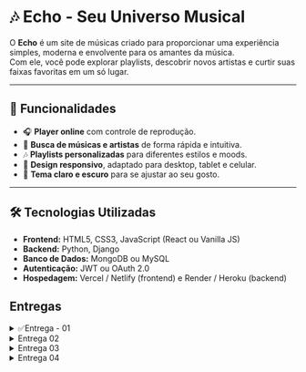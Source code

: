 # 🎶 Echo - Seu Universo Musical

O **Echo** é um site de músicas criado para proporcionar uma experiência simples, moderna e envolvente para os amantes da música.  
Com ele, você pode explorar playlists, descobrir novos artistas e curtir suas faixas favoritas em um só lugar.  

---

## 🚀 Funcionalidades

- 🎧 **Player online** com controle de reprodução.  
- 🔎 **Busca de músicas e artistas** de forma rápida e intuitiva.  
- 🎶 **Playlists personalizadas** para diferentes estilos e moods.  
- 📱 **Design responsivo**, adaptado para desktop, tablet e celular.  
- 🌙 **Tema claro e escuro** para se ajustar ao seu gosto.  

---

## 🛠️ Tecnologias Utilizadas

- **Frontend:** HTML5, CSS3, JavaScript (React ou Vanilla JS)  
- **Backend:** Python, Django  
- **Banco de Dados:** MongoDB ou MySQL  
- **Autenticação:** JWT ou OAuth 2.0  
- **Hospedagem:** Vercel / Netlify (frontend) e Render / Heroku (backend)  

## Entregas
<details>
<summary>✅Entrega - 01</summary>

 **Quadro Jira**
![Backlog do Echo](./9b9bcbfe-3674-4ebf-bd80-5903eb4a3c72.png)

[📄 **Documentação no Google Docs**](https://docs.google.com/document/d/1iIE2TN-brDPJG4-VLgA5vC3a-OJslN4rudeJ6qXee54/edit?tab=t.0#heading=h.ydhtqjk9ltrr)

[▶️ **Screencast Figma**](https://youtu.be/5f4h1V8EvZw?si=Puvt2TmS40G6oNOg)
</details>

<details>
<summary>Entrega 02</summary>


  [![Site](https://img.shields.io/badge/Acesse%20meu%20site-blue)](https://alvezz.pythonanywhere.com)
  
  [▶️ **Screencast Deploy**]([https://youtu.be/5f4h1V8EvZw?si=Puvt2TmS40G6oNOg](https://youtu.be/XL0pxdvjNLw?si=OU-u8zHauDHgJlo1))




  Sessão do Dia 29/09/2025 - Desenvolvimento da Página Home
Foco: Estrutura e componentes principais da página Home.

Piloto (Driver): Pedro Guerra

Navegador (Navigator): Ramses

Atividades Realizadas:
Criação da estrutura semântica do HTML da página Home (header, banner, serviços, footer).

Estilização do layout principal com CSS.

Implementação do menu de navegação.

Ajustes de design para garantir a consistência visual em diferentes tamanhos de tela.


</details>

<details>
<summary>Entrega 03</summary>
</details>

<details>
<summary>Entrega 04</summary>
</details>
